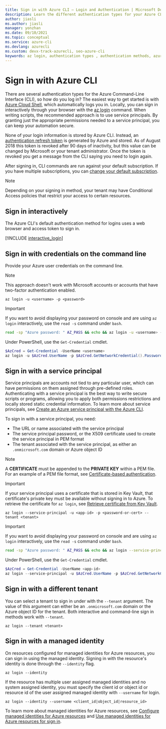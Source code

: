 ```yaml
---
title: Sign in with Azure CLI — Login and Authentication | Microsoft Docs
description: Learn the different authentication types for your Azure CLI login — sign in with Azure CLI automatically, locally, or interactively using the az login command.
author: jiasli
ms.author: jiasli
manager: yonzhan
ms.date: 09/10/2021
ms.topic: conceptual
ms.service: azure-cli
ms.devlang: azurecli
ms.custom: devx-track-azurecli, seo-azure-cli
keywords: az login, authentication types , authentication methods, azure, cli login, az login powershell, cli login
---
```


# Sign in with Azure CLI

There are several authentication types for the Azure Command-Line Interface (CLI), so how do you log in?  The easiest way to get started is with [Azure Cloud Shell](/azure/cloud-shell/overview), which automatically logs you in.
Locally, you can sign in interactively through your browser with the [az login](/cli/azure/reference-index#az-login) command. When writing scripts, the recommended approach is
to use service principals. By granting just the appropriate permissions needed to a service principal, you can keep your automation secure.

None of your login information is stored by Azure CLI. Instead, an [authentication refresh token](/azure/active-directory/develop/v1-id-and-access-tokens#refresh-tokens)
is generated by Azure and stored. As of August 2018 this token is revoked after 90 days of inactivity, but this value can be changed by Microsoft or your tenant administrator. Once the token is revoked
you get a message from the CLI saying you need to login again.

After signing in, CLI commands are run against your default subscription. If you have multiple subscriptions, you can [change your default subscription](manage-azure-subscriptions-azure-cli.md).

> [!Note]
> Depending on your signing in method, your tenant may have Conditional Access policies that restrict your access to certain resources.

## Sign in interactively

The Azure CLI's default authentication method for logins uses a web browser and access token to sign in.

[!INCLUDE [interactive_login](includes/interactive-login.md)]

## Sign in with credentials on the command line

Provide your Azure user credentials on the command line.

> [!Note]
> This approach doesn't work with Microsoft accounts or accounts that have two-factor authentication enabled.

```azurecli-interactive
az login -u <username> -p <password>
```

> [!IMPORTANT]
> If you want to avoid displaying your password on console and are using `az login` interactively,
> use the `read -s` command under `bash`.
>
> ```bash
> read -sp "Azure password: " AZ_PASS && echo && az login -u <username> -p $AZ_PASS
> ```
>
> Under PowerShell, use the `Get-Credential` cmdlet.
>
> ```powershell
> $AzCred = Get-Credential -UserName <username>
> az login -u $AzCred.UserName -p $AzCred.GetNetworkCredential().Password
> ```

## Sign in with a service principal

Service principals are accounts not tied to any particular user, which can have permissions on them assigned through
pre-defined roles. Authenticating with a service principal is the best way to write secure scripts or programs,
allowing you to apply both permissions restrictions and locally stored static credential information. To learn more
about service principals, see [Create an Azure service principal with the Azure CLI](./create-an-azure-service-principal-azure-cli.md#4-sign-in-using-a-service-principal).

To sign in with a service principal, you need:

* The URL or name associated with the service principal
* The service principal password, or the X509 certificate used to create the service principal in PEM format
* The tenant associated with the service principal, as either an `.onmicrosoft.com` domain or Azure object ID

> [!NOTE]
> A **CERTIFICATE** must be appended to the **PRIVATE KEY** within a PEM file. For an example of a PEM file format, see [Certificate-based authentication](create-an-azure-service-principal-azure-cli.md#certificate-based-authentication).

> [!IMPORTANT]
>
> If your service principal uses a certificate that is stored in Key Vault, that certificate's private key must be available without signing in to Azure. To retrieve the certificate for `az login`, see [Retrieve certificate from Key Vault](create-an-azure-service-principal-azure-cli.md#retrieve-certificate-from-key-vault).

```azurecli-interactive
az login --service-principal -u <app-id> -p <password-or-cert> --tenant <tenant>
```

> [!IMPORTANT]
> If you want to avoid displaying your password on console and are using `az login` interactively,
> use the `read -s` command under `bash`.
>
> ```bash
> read -sp "Azure password: " AZ_PASS && echo && az login --service-principal -u <app-id> -p $AZ_PASS --tenant <tenant>
> ```
>
> Under PowerShell, use the `Get-Credential` cmdlet.
>
> ```powershell
> $AzCred = Get-Credential -UserName <app-id>
> az login --service-principal -u $AzCred.UserName -p $AzCred.GetNetworkCredential().Password --tenant <tenant>
> ```

## Sign in with a different tenant

You can select a tenant to sign in under with the `--tenant` argument. The value of this argument can either be an `.onmicrosoft.com` domain or the Azure object ID for the tenant. Both
interactive and command-line sign in methods work with `--tenant`.

```azurecli-interactive
az login --tenant <tenant>
```

## Sign in with a managed identity

On resources configured for managed identities for Azure resources, you can sign in using the managed identity. Signing in with the resource's identity is done through the `--identity` flag.

```azurecli-interactive
az login --identity
```

If the resource has multiple user assigned managed identities and no system assigned identity, you must specify the client id or object id or resource id of the user assigned managed identity with `--username` for login.
```azurecli-interactive
az login --identity --username <client_id|object_id|resource_id>
```

To learn more about managed identities for Azure resources, see [Configure managed identities for Azure resources](/azure/active-directory/managed-identities-azure-resources/qs-configure-cli-windows-vm) and [Use managed identities for Azure resources for sign in](/azure/active-directory/managed-identities-azure-resources/how-to-use-vm-sign-in).
